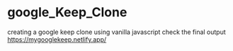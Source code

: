 # google_Keep_Clone
creating a google keep clone using vanilla javascript
check the final output 
https://mygooglekeep.netlify.app/
